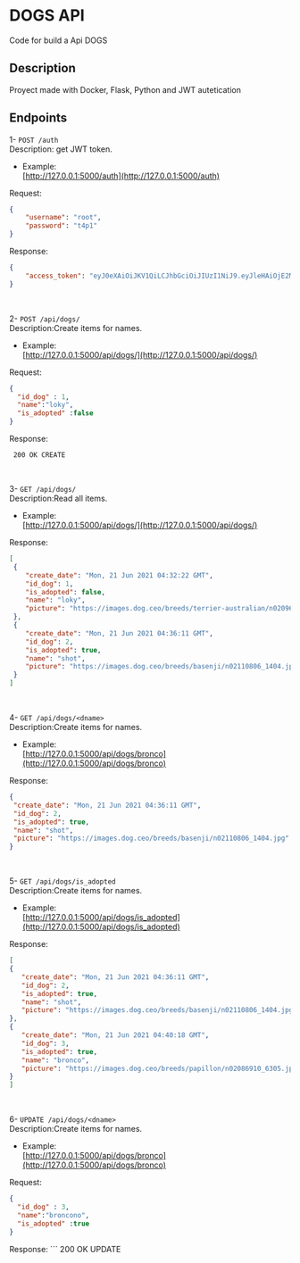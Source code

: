 # DOGS API
 Code for build a Api DOGS
 
 
## Description
Proyect made with Docker, Flask, Python and JWT autetication 


## Endpoints

1- `POST /auth`
<br>Description: get JWT token.
- Example:
  <br>[http://127.0.0.1:5000/auth](http://127.0.0.1:5000/auth)

 Request:
   ```json
   {
       "username": "root",
       "password": "t4p1"
   }
  ```
 Response:
   ```json
   {
       "access_token": "eyJ0eXAiOiJKV1QiLCJhbGciOiJIUzI1NiJ9.eyJleHAiOjE2MjQyNTAwMTEsImlhdCI6MTYyNDI0OTcxMSwibmJmIjoxNjI0MjQ5NzExLCJpZGVudGl0eSI6MX0.KRp9b5Mf-   L3WPwSzyOiqsmaWGWypXDRth34qvPoV8Co"
   }
  ```
 
<br>

2- `POST /api/dogs/`
<br>Description:Create items for names.
- Example:
  <br>[http://127.0.0.1:5000/api/dogs/](http://127.0.0.1:5000/api/dogs/)

 Request:
   ```json
  {
     "id_dog" : 1, 
     "name":"loky",
     "is_adopted" :false
  }
  ```
 Response:
   ```
    200 OK CREATE
  ```
<br>

3- `GET /api/dogs/`
<br>Description:Read all items.
- Example:
  <br>[http://127.0.0.1:5000/api/dogs/](http://127.0.0.1:5000/api/dogs/)

 Response:
   ```json
[
    {
       "create_date": "Mon, 21 Jun 2021 04:32:22 GMT",
       "id_dog": 1,
       "is_adopted": false,
       "name": "loky",
       "picture": "https://images.dog.ceo/breeds/terrier-australian/n02096294_8557.jpg"
    },
    {
       "create_date": "Mon, 21 Jun 2021 04:36:11 GMT",
       "id_dog": 2,
       "is_adopted": true,
       "name": "shot",
       "picture": "https://images.dog.ceo/breeds/basenji/n02110806_1404.jpg"
    }
]
  ```

<br>

4- `GET /api/dogs/<dname>`
<br>Description:Create items for names.
- Example:
  <br>[http://127.0.0.1:5000/api/dogs/bronco](http://127.0.0.1:5000/api/dogs/bronco)

 Response:
   ```json
 {
    "create_date": "Mon, 21 Jun 2021 04:36:11 GMT",
    "id_dog": 2,
    "is_adopted": true,
    "name": "shot",
    "picture": "https://images.dog.ceo/breeds/basenji/n02110806_1404.jpg"
 }
 ```

<br>

5- `GET /api/dogs/is_adopted`
<br>Description:Create items for names.
- Example:
  <br>[http://127.0.0.1:5000/api/dogs/is_adopted](http://127.0.0.1:5000/api/dogs/is_adopted)

 Response:
   ```json
[
   {
      "create_date": "Mon, 21 Jun 2021 04:36:11 GMT",
      "id_dog": 2,
      "is_adopted": true,
      "name": "shot",
      "picture": "https://images.dog.ceo/breeds/basenji/n02110806_1404.jpg"
   },
   {
      "create_date": "Mon, 21 Jun 2021 04:40:18 GMT",
      "id_dog": 3,
      "is_adopted": true,
      "name": "bronco",
      "picture": "https://images.dog.ceo/breeds/papillon/n02086910_6305.jpg"
   }
]
 ```


<br>

6- `UPDATE /api/dogs/<dname>`
<br>Description:Create items for names.
- Example:
  <br>[http://127.0.0.1:5000/api/dogs/bronco](http://127.0.0.1:5000/api/dogs/bronco)

 Request:
   ```json
  {
     "id_dog" : 3, 
     "name":"broncono",
     "is_adopted" :true
 }
 ```
 Response:
    ```
    200 OK UPDATE
 ```

